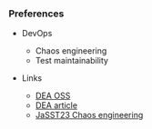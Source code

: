 ### Preferences
- DevOps
    - Chaos engineering
    - Test maintainability

- Links
    - [DEA OSS](https://github.com/NibuTake/PyDEA)
    - [DEA article](https://www.sciencedirect.com/science/article/pii/S235271022200715X)
    - [JaSST23 Chaos engineering](https://www.jasst.jp/symposium/jasst23kansai/details.html#S5)
<!--
**NibuTake/NibuTake** is a ✨ _special_ ✨ repository because its `README.md` (this file) appears on your GitHub profile.

Here are some ideas to get you started:

- 🔭 I’m currently working on ...
- 🌱 I’m currently learning ...
- 👯 I’m looking to collaborate on ...
- 🤔 I’m looking for help with ...
- 💬 Ask me about ...
- 📫 How to reach me: ...
- 😄 Pronouns: ...
- ⚡ Fun fact: ...
-->
